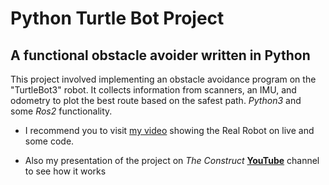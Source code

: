 # Python Turtle Bot Project

## A functional **obstacle avoider** written in Python

This project involved implementing an obstacle avoidance program on the "TurtleBot3" robot. It collects information from scanners,  an IMU, and odometry to plot the best route based on the safest path. _Python3_ and some _Ros2_ functionality.

* I recommend you to visit [my video](https://youtu.be/6Ff-6WbN0mU?si=IfbdimruFISSB1Te) showing the Real Robot on live and some code.

* Also my presentation of the project on *The Construct* [**YouTube**](https://www.youtube.com/live/sTN2b3UEYlE?si=bRWYzU6NnODBstbc) channel to see how it works
